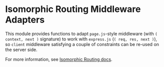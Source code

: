 Isomorphic Routing Middleware Adapters
======================================

This module provides functions to adapt `page.js`-style middleware (with
`( context, next )` signature) to work with `express.js` (`( req, res, next )`),
so `client` middleware satisfying a couple of constraints can be re-used on the
server side.

For more information, see [Isomorphic Routing docs](docs/isomorphic-routing.md).
